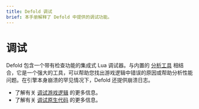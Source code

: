 ```yaml
---
title: Defold 调试
brief: 本手册解释了 Defold 中提供的调试功能。
---
```


# 调试

Defold 包含一个带有检查功能的集成式 Lua 调试器。与内置的 [分析工具](/manuals/profiling) 相结合，它是一个强大的工具，可以帮助您找出游戏逻辑中错误的原因或帮助分析性能问题。在引擎本身崩溃的罕见情况下，Defold 还提供崩溃日志。

* 了解有关 [调试游戏逻辑](/manuals/debugging-game-logic) 的更多信息。
* 了解有关 [调试原生代码](/manuals/debugging-native-code) 的更多信息。
